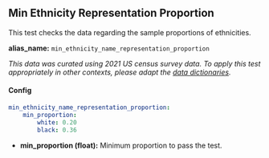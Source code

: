
<div class="h3-box" markdown="1">

## Min Ethnicity Representation Proportion

This test checks the data regarding the sample proportions of ethnicities.

**alias_name:** `min_ethnicity_name_representation_proportion`

<i class="fa fa-info-circle"></i>
<em>This data was curated using 2021 US census survey data. To apply this test appropriately in other contexts, please adapt the [data dictionaries](https://github.com/JohnSnowLabs/langtest/blob/main/langtest/transform/constants.py).</em>

#### Config
```yaml
min_ethnicity_name_representation_proportion:
    min_proportion: 
        white: 0.20
        black: 0.36                
```

- **min_proportion (float):** Minimum proportion to pass the test.

<!-- #### Examples -->

</div>